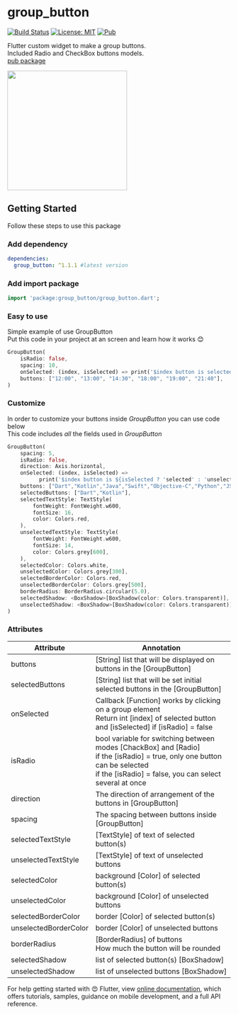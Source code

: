 # group_button

[![Build Status](https://travis-ci.com/Frezyx/group_button.svg?branch=master)](https://travis-ci.com/Frezyx/group_button) [![License: MIT](https://img.shields.io/badge/License-MIT-yellow.svg)](https://opensource.org/licenses/MIT) [![Pub](https://img.shields.io/pub/v/group_button.svg)](https://pub.dartlang.org/packages/group_button)

Flutter custom widget to make a group buttons.<br>
Included Radio and CheckBox buttons models.<br>
[pub package](https://pub.dev/packages/group_button)

<img src="https://github.com/Frezyx/group_button/blob/master/example/rep_files/preview.gif?raw=true" width="270">

## Getting Started
Follow these steps to use this package

### Add dependency

```yaml
dependencies:
  group_button: ^1.1.1 #latest version
```

### Add import package

```dart
import 'package:group_button/group_button.dart';
```

### Easy to use
Simple example of use GroupButton<br>
Put this code in your project at an screen and learn how it works 😊

```dart
GroupButton(
    isRadio: false,
    spacing: 10,
    onSelected: (index, isSelected) => print('$index button is selected'),
    buttons: ["12:00", "13:00", "14:30", "18:00", "19:00", "21:40"],
)
```

### Customize

In order to customize your buttons inside *GroupButton* you can use code below</br>
This code includes *all* the fields used in *GroupButton*

```dart
GroupButton(
    spacing: 5,
    isRadio: false,
    direction: Axis.horizontal,
    onSelected: (index, isSelected) =>
          print('$index button is ${isSelected ? 'selected' : 'unselected'}'),
    buttons: ["Dart","Kotlin","Java","Swift","Objective-C","Python","JS"],
    selectedButtons: ["Dart","Kotlin"],
    selectedTextStyle: TextStyle(
        fontWeight: FontWeight.w600,
        fontSize: 16,
        color: Colors.red,
    ),
    unselectedTextStyle: TextStyle(
        fontWeight: FontWeight.w600,
        fontSize: 14,
        color: Colors.grey[600],
    ),
    selectedColor: Colors.white,
    unselectedColor: Colors.grey[300],
    selectedBorderColor: Colors.red,
    unselectedBorderColor: Colors.grey[500],
    borderRadius: BorderRadius.circular(5.0),
    selectedShadow: <BoxShadow>[BoxShadow(color: Colors.transparent)],
    unselectedShadow: <BoxShadow>[BoxShadow(color: Colors.transparent)],
)
```

### Attributes

| Attribute  | Annotation |
| ------------- | ------------- |
| buttons | [String] list that will be displayed on buttons in the [GroupButton] |
| selectedButtons | [String] list that will be set initial selected buttons in the [GroupButton] |
| onSelected  | Callback [Function] works by clicking on a group element <br> Return int [index] of selected button and [isSelected] if [isRadio] = false |
| isRadio | bool variable for switching between modes [ChackBox] and [Radio]<br>if the [isRadio] = true, only one button can be selected<br>if the [isRadio] = false, you can select several at once |
| direction | The direction of arrangement of the buttons in [GroupButton] |
| spacing | The spacing between buttons inside [GroupButton] |
| selectedTextStyle | [TextStyle] of text of selected button(s) |
| unselectedTextStyle | [TextStyle] of text of unselected buttons |
| selectedColor | background [Color] of selected button(s) |
| unselectedColor | background [Color] of  unselected buttons |
| selectedBorderColor | border [Color] of selected button(s) |
| unselectedBorderColor | border [Color] of  unselected buttons |
| borderRadius | [BorderRadius] of  buttons<br>How much the button will be rounded |
| selectedShadow | list of selected button(s) [BoxShadow] |
| unselectedShadow| list of unselected buttons [BoxShadow] |



For help getting started with 😍 Flutter, view
[online documentation](https://flutter.dev/docs), which offers tutorials, 
samples, guidance on mobile development, and a full API reference.


